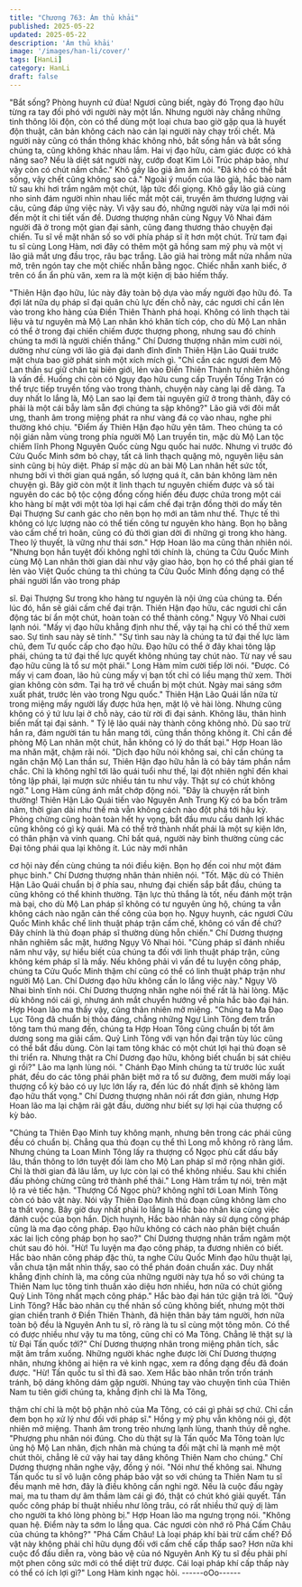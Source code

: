 ```yaml
---
title: "Chương 763: Ám thủ khải"
published: 2025-05-22
updated: 2025-05-22
description: 'Ám thủ khải'
image: '/images/han-li/cover/'
tags: [HanLi]
category: HanLi
draft: false
---
```


"Bắt sống? Phòng huynh cứ đùa! Ngươi cũng biết, ngày đó Trọng
đạo hữu từng ra tay đối phó với người này một lần. Nhưng người
này chẳng những tinh thông lôi độn, còn có thể dùng một loại
chưa bao giờ gặp qua là huyết độn thuật, căn bản không cách
nào cản lại người này chạy trối chết. Mà người này cũng có thần
thông khác không nhỏ, bắt sống hắn và bắt sống chúng ta, cũng
không khác nhau lắm. Hai vị đạo hữu, cảm giác được có khả
năng sao? Nếu là diệt sát người này, cướp đoạt Kim Lôi Trúc
pháp bảo, như vậy còn có chút nắm chắc." Khô gầy lão giả âm
âm nói.
"Đã khó có thể bắt sống, vậy chết cũng không sao cả." Ngoài ý
muốn của lão giả, hắc bào nam tử sau khi hơi trầm ngâm một
chút, lập tức đổi giọng.
Khô gầy lão giả cùng nho sinh đám người nhìn nhau liếc mắt một
cái, truyền âm thương lượng vài câu, cũng đáp ứng việc này.
Vì vậy sau đó, những người này vừa lại mới nói đến một ít chi tiết
vấn đề. Dương thượng nhân cùng Ngụy Vô Nhai đám người đã ở
trong một gian đại sảnh, cũng đang thương thảo chuyện đại
chiến.
Tu sĩ về mặt nhân số so với phía pháp sĩ ít hơn một chút.
Trừ tam đại tu sĩ cùng Long Hàm, nơi đây có thêm một gã hồng
sam mỹ phụ và một vị lão giả mắt ưng đầu trọc, râu bạc trắng.
Lão giả hai tròng mắt nửa nhắm nửa mở, trên ngón tay che một
chiếc nhẫn bằng ngọc.
Chiếc nhẫn xanh biếc, ở trên có ẩn ẩn phù văn, xem ra là một
kiện dị bảo hiếm thấy.

"Thiên Hận đạo hữu, lúc này đây toàn bộ dựa vào mấy người đạo
hữu đó. Ta đợi lát nữa dụ pháp sĩ đại quân chủ lực đến chỗ này,
các ngươi chỉ cần lẻn vào trong kho hàng của Điền Thiên Thành
phá hoại. Không có linh thạch tài liệu và tư nguyên mà Mộ Lan
nhân khó khăn tích cóp, cho dù Mộ Lan nhân có thể ở trong đại
chiến chiếm được thượng phong, nhưng sau đó chính chúng ta
mới là người chiến thắng." Chí Dương thượng nhân mỉm cười nói,
dường như cùng với lão giả đại danh đỉnh đỉnh Thiên Hận Lão
Quái trước mặt chưa bao giờ phát sinh một xích mích gì.
"Chỉ cần các ngươi đem Mộ Lan thần sư giữ chân tại biên giới, lẻn
vào Điền Thiên Thành tự nhiên không là vấn đề. Huống chi còn có
Ngụy đạo hữu cung cấp Truyền Tống Trận có thể trực tiếp truyền
tống vào trong thành, chuyện này càng lại dễ dàng. Ta duy nhất lo
lắng là, Mộ Lan sao lại đem tài nguyên giữ ở trong thành, đây có
phải là một cái bẫy làm sẵn đợi chúng ta sập không?" Lão giả với
đôi mắt ưng, thanh âm trong miệng phát ra như vàng đá cọ vào
nhau, nghe phi thường khó chịu.
"Điểm ấy Thiên Hận đạo hữu yên tâm. Theo chúng ta có nội gián
nằm vùng trong phía người Mộ Lan truyền tin, mặc dù Mộ Lan tộc
chiếm lĩnh Phong Nguyên Quốc cùng Ngu quốc hai nước. Nhưng
vì trước đó Cửu Quốc Minh sớm bỏ chạy, tất cả linh thạch quặng
mỏ, nguyên liệu sản sinh cũng bị hủy diệt. Pháp sĩ mặc dù an bài
Mộ Lan nhân hết sức tốt, nhưng bởi vì thời gian quá ngắn, số
lượng quá ít, căn bản không làm nên chuyện gì. Bây giờ còn một
ít linh thạch tư nguyên chiếm được và số tài nguyên do các bộ tộc
cộng đồng cống hiến đều được chứa trong một cái kho hàng bí
mật với một tòa lợi hại cấm chế đại trận đồng thời do mấy tên Đại
Thượng Sư canh gác cho nên bọn họ mới an tâm như thế. Thực
tế thì không có lực lượng nào có thể tiến công tư nguyên kho
hàng. Bọn họ bằng vào cấm chế trì hoãn, cũng có đủ thời gian dời
đi những gì trong kho hàng. Theo lý thuyết, là vững như thái sơn."
Hợp Hoan lão ma cũng thản nhiên nói.
"Nhưng bọn hắn tuyệt đối không nghĩ tới chính là, chúng ta Cửu
Quốc Minh cùng Mộ Lan nhân thời gian dài như vậy giao hảo, bọn
họ có thể phái gian tế lẻn vào Việt Quốc chúng ta thì chúng ta
Cửu Quốc Minh đồng dạng có thể phái người lẩn vào trong pháp

sĩ. Đại Thượng Sư trong kho hàng tư nguyên là nội ứng của
chúng ta. Đến lúc đó, hắn sẽ giải cấm chế đại trận. Thiên Hận đạo
hữu, các ngươi chỉ cần động tác bí ẩn một chút, hoàn toàn có thể
thành công." Ngụy Vô Nhai cười lạnh nói.
"Mấy vị đạo hữu khẳng định như thế, vậy tại hạ chỉ có thể thử xem
sao. Sự tình sau này sẽ tính."
"Sự tình sau này là chúng ta tứ đại thế lực làm chủ, đem Tư quốc
cấp cho đạo hữu. Đạo hữu có thể ở đây khai tông lập phái, chúng
ta tứ đại thế lực quyết không nhúng tay chút nào. Từ nay về sau
đạo hữu cũng là tổ sư một phái." Long Hàm mỉm cười tiếp lời nói.
"Được. Có mấy vị cam đoan, lão hủ cùng mấy vị bạn tốt chỉ có
liều mạng thử xem. Thời gian không còn sớm. Tại hạ trở về chuẩn
bị một chút. Ngày mai sáng sớm xuất phát, trước lẻn vào trong
Ngu quốc." Thiên Hận Lão Quái lần nữa từ trong miệng mấy
người lấy được hứa hẹn, mặt lộ vẻ hài lòng. Nhưng cũng không
có ý tứ lưu lại ở chỗ này, cáo từ rời đi đại sảnh.
Không lâu, thân hình biến mất tại đại sảnh.
" Tỷ lệ lão quái này thành công không nhỏ. Dù sao trừ hắn ra,
đám người tán tu hắn mang tới, cũng thần thông không ít. Chỉ cần
đề phòng Mộ Lan nhân một chút, hẳn không có lý do thất bại."
Hợp Hoan lão ma nhăn mặt, chậm rãi nói.
"Dịch đạo hữu nói không sai, chỉ cần chúng ta ngăn chặn Mộ Lan
thần sư, Thiên Hận đạo hữu hẳn là có bảy tám phần nắm chắc.
Chỉ là không nghĩ tới lão quái tuổi như thế, lại đột nhiên nghĩ đến
khai tông lập phái, lại mượn sức nhiều tán tu như vậy. Thật sự có
chút không ngờ." Long Hàm cũng ánh mắt chớp động nói.
"Đây là chuyện rất bình thường! Thiên Hận Lão Quái tiến vào
Nguyên Anh Trung Kỳ có ba bốn trăm năm, thời gian dài như thế
mà vẫn không cách nào đột phá tới hậu kỳ. Phỏng chừng cũng
hoàn toàn hết hy vọng, bắt đầu mưu cầu danh lợi khác cũng
không có gì kỳ quái. Mà có thể trở thành nhất phái là một sự kiện
lớn, có thân phận và vinh quang. Chỉ bất quá, người này bình
thường cùng các Đại tông phái qua lại không ít. Lúc này mới nhân

cơ hội này đến cùng chúng ta nói điều kiện. Bọn họ đến coi như
một đám phục binh." Chí Dương thượng nhân thản nhiên nói.
"Tốt. Mặc dù có Thiên Hận Lão Quái chuẩn bị ở phía sau, nhưng
đại chiến sắp bắt đầu, chúng ta cũng không có thể khinh thường.
Tận lực thủ thắng là tốt, nếu đánh một trận mà bại, cho dù Mộ Lan
pháp sĩ không có tư nguyên ủng hộ, chúng ta vẫn không cách nào
ngăn cản thế công của bọn họ. Ngụy huynh, các ngươi Cửu Quốc
Minh khắc chế linh thuật pháp trận cấm chế, không có vấn đề
chứ? Đây chính là thủ đoạn pháp sĩ thường dùng hỗn chiến." Chí
Dương thượng nhân nghiêm sắc mặt, hướng Ngụy Vô Nhai hỏi.
"Cùng pháp sĩ đánh nhiều năm như vậy, sự hiểu biết của chúng ta
đối với linh thuật pháp trận, cũng không kém pháp sĩ là mấy. Nếu
không phải vì vấn đề tu luyện công pháp, chúng ta Cửu Quốc
Minh thậm chí cũng có thể có linh thuật pháp trận như người Mộ
Lan. Chí Dương đạo hữu không cần lo lắng việc này." Ngụy Vô
Nhai bình tĩnh nói.
Chí Dương thượng nhân nghe nói thế rất là hài lòng. Mặc dù
không nói cái gì, nhưng ánh mắt chuyển hướng về phía hắc bào
đại hán.
Hợp Hoan lão ma thấy vậy, cũng thản nhiên mở miệng.
"Chúng ta Ma Đạo Lục Tông đã chuẩn bị thỏa đáng, chẳng những
Ngự Linh Tông đem trấn tông tam thú mang đến, chúng ta Hợp
Hoan Tông cũng chuẩn bị tốt âm dương song ma giải cấm. Quỷ
Linh Tông với vạn hồn đại trận tùy lúc cũng có thể bắt đầu dùng.
Còn lại tam tông khác có một chút lợi hại thủ đoạn sẽ thi triển ra.
Nhưng thật ra Chí Dương đạo hữu, không biết chuẩn bị sát chiêu
gì rồi?" Lão ma lạnh lùng nói.
" Chánh Đạo Minh chúng ta từ trước lúc xuất phát, đều do các
tông phái phân biệt mở ra tổ sư đường, đem mười mấy loại
thượng cổ kỳ bảo có uy lực lớn lấy ra, đến lúc đó nhất định sẽ
không làm đạo hữu thất vọng." Chí Dương thượng nhân nói rất
đơn giản, nhưng Hợp Hoan lão ma lại chậm rãi gật đầu, dường
như biết sự lợi hại của thượng cổ kỳ bảo.

"Chúng ta Thiên Đạo Minh tuy không mạnh, nhưng bên trong các
phái cũng đều có chuẩn bị. Chẳng qua thủ đoạn cụ thể thì Long
mỗ không rõ ràng lắm. Nhưng chúng ta Loan Minh Tông lấy ra
thượng cổ Ngọc phù cất dấu bấy lâu, thần thông to lớn tuyệt đối
làm cho Mộ Lan pháp sĩ mở rộng nhãn giới. Chỉ là thời gian đã lâu
lắm, uy lực còn lại có thể không nhiều. Sau khi chiến đấu phỏng
chừng cũng trở thành phế thải." Long Hàm trầm tự nói, trên mặt lộ
ra vẻ tiếc hận.
"Thượng Cổ Ngọc phù? không nghĩ tới Loan Minh Tông còn có
bảo vật này. Nói vậy Thiên Đạo Minh thủ đoạn cũng không làm
cho ta thất vọng. Bây giờ duy nhất phải lo lắng là Hắc bào nhân
kia cùng việc đánh cuộc của bọn hắn. Dịch huynh, Hắc bào nhân
này sử dụng công pháp cũng là ma đạo công pháp. Đạo hữu
không có cách nào phân biệt chuẩn xác lai lịch công pháp bọn họ
sao?" Chí Dương thượng nhân trầm ngâm một chút sau đó hỏi.
"Hừ! Tu luyện ma đạo công pháp, ta đương nhiên có biết. Hắc
bào nhân công pháp đặc thù, ta nghe Cửu Quốc Minh đạo hữu
thuật lại, vẫn chưa tận mắt nhìn thấy, sao có thể phán đoán chuẩn
xác. Duy nhất khẳng định chính là, ma công của những người này
tựa hồ so với chúng ta Thiên Nam lục tông tinh thuần xảo diệu
hơn nhiều, hơn nữa có chút giống Quỷ Linh Tông nhất mạch công
pháp." Hắc bào đại hán tức giận trả lời.
"Quỷ Linh Tông? Hắc bào nhân cụ thể nhân số cũng không biết,
nhưng một thời gian chiến tranh ở Điền Thiên Thành, đã hiện thân
bảy tám người, hơn nữa toàn bộ đều là Nguyên Anh tu sĩ, rõ ràng
là tu sĩ cùng một tông môn. Có thể có được nhiều như vậy tu ma
tông, cũng chỉ có Ma Tông. Chẳng lẽ thật sự là từ Đại Tấn quốc
tới?" Chí Dương thượng nhân trong miệng phân tích, sắc mặt âm
trầm xuống.
Những người khác nghe được lời Chí Dương thượng nhân,
nhưng không ai hiện ra vẻ kinh ngạc, xem ra đồng dạng đều đã
đoán được.
"Hừ! Tấn quốc tu sĩ thì đã sao. Xem Hắc bào nhân trốn trốn tránh
tránh, bộ dáng không dám gặp người. Nhúng tay vào chuyện tình
của Thiên Nam tu tiên giới chúng ta, khẳng định chỉ là Ma Tông,

thậm chí chỉ là một bộ phận nhỏ của Ma Tông, có cái gì phải sợ
chứ. Chỉ cần đem bọn họ xử lý như đối với pháp sĩ." Hồng y mỹ
phụ vẫn không nói gì, đột nhiên mở miệng. Thanh âm trong trẻo
nhưng lạnh lùng, thanh thúy dễ nghe.
"Phượng phu nhân nói đúng. Cho dù thật sự là Tấn quốc Ma Tông
toàn lực ủng hộ Mộ Lan nhân, địch nhân mà chúng ta đối mặt chỉ
là mạnh mẽ một chút thôi, chẳng lẽ cứ vậy hai tay dâng không
Thiên Nam cho chúng." Chí Dương thượng nhân nghe vậy, đồng
ý nói.
"Nói như thế không sai. Nhưng Tấn quốc tu sĩ vô luận công pháp
bảo vật so với chúng ta Thiên Nam tu sĩ đều mạnh mẽ hơn, đây là
điều không cần nghi ngờ. Nếu là cuộc đấu ngày mai, ma tu tham
dự âm thầm làm cái gì đó, thật có chút khó giải quyết. Tấn quốc
công pháp bí thuật nhiều như lông trâu, có rất nhiều thứ quỷ dị
làm cho người ta khó lòng phòng bị." Hợp Hoan lão ma ngưng
trọng nói.
"Không quan hệ. Điểm này ta sớm lo lắng qua. Các ngươi còn
nhớ rõ Phá Cấm Châu của chúng ta không?"
"Phá Cấm Châu! Là loại pháp khí bài trừ cấm chế? Đồ vật này
không phải chỉ hữu dụng đối với cấm chế cấp thấp sao? Hơn nữa
khi cuộc đổ đấu diễn ra, vòng bảo vệ của nó Nguyên Anh Kỳ tu sĩ
đều phải phí một phen công sức mới có thể diệt trừ được. Cái loại
pháp khí cấp thấp này có thể có ích lợi gì?" Long Hàm kinh ngạc
hỏi.
------oOo------

